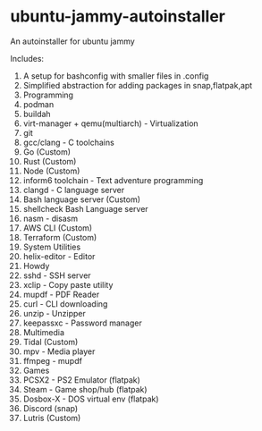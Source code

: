 # ubuntu-jammy-autoinstaller

An autoinstaller for ubuntu jammy

Includes:
1. A setup for bashconfig  with smaller files in .config
1. Simplified abstraction for adding packages in snap,flatpak,apt
1. Programming
  1. podman
  1. buildah
  1. virt-manager + qemu(multiarch) - Virtualization
  1. git
  1. gcc/clang - C toolchains
  1. Go (Custom)
  1. Rust (Custom)
  1. Node (Custom)
  1. inform6 toolchain - Text adventure programming
  1. clangd - C language server
  1. Bash language server (Custom)
  1. shellcheck Bash Language server
  1. nasm - disasm
  1. AWS CLI (Custom)
  1. Terraform (Custom)
1. System Utilities
  1. helix-editor - Editor
  1. Howdy
  1. sshd - SSH server
  1. xclip - Copy paste utility
  1. mupdf - PDF Reader
  1. curl - CLI downloading
  1. unzip - Unzipper
  1. keepassxc - Password manager
1. Multimedia
  1. Tidal (Custom)
  1. mpv - Media player
  1. ffmpeg - mupdf
1. Games
  1. PCSX2 - PS2 Emulator (flatpak)
  1. Steam - Game shop/hub (flatpak)
  1. Dosbox-X - DOS virtual env (flatpak)
  1. Discord (snap)
  1. Lutris (Custom)
